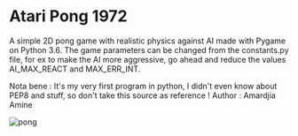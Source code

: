 # Atari Pong 1972
A simple 2D pong game with realistic physics against AI made with Pygame on Python 3.6. 
                The game parameters can be changed from the constants.py file, for ex to make 
                the AI ​​more aggressive, go ahead and reduce the values AI_MAX_REACT and MAX_ERR_INT.
                
Nota bene : It's my very first program in python, I didn't even know about PEP8 and stuff, so don't take this source as reference !
Author : Amardjia Amine

![pong](https://user-images.githubusercontent.com/28489945/27357645-fc389780-560a-11e7-8d76-13bd7eaefe91.gif)

